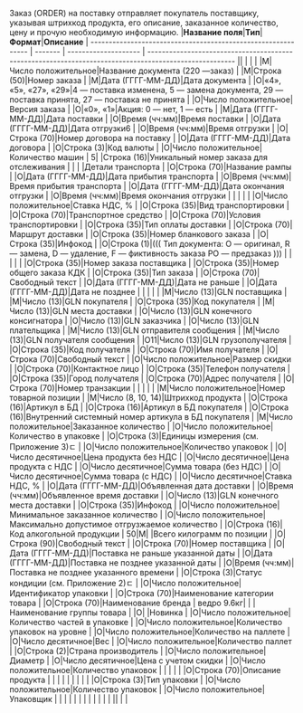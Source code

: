 
Заказ (ORDER) на поставку отправляет покупатель поставщику, указывая штрихкод продукта, его описание, заказанное количество, цену и прочую необходимую информацию.
|**Название поля**|**Тип**|**Формат**|**Описание**
| ------------------------------------------------------------- | ------- | -------------------- | ------------------------------------------------------------------------------------------------------
|**<ORDER>**| | |
|     <DOCUMENTNAME><DOCUMENTNAME>|М|Число положительное|Название документа (220 —заказ)
|     <NUMBER></NUMBER>|М|Строка (50)|Номер заказа
|     <DATE></DATE>|М|Дата (ГГГГ-ММ-ДД)|Дата документа
|     <ACTION></ACTION>|О|«4», «5», «27», «29»|4 — поставка изменена, 5 — замена документа, 29 — поставка принята, 27 — поставка не принята
|     <VERSION></VERSION>|O|Число положительное|Версия заказа
|     <PROMO></PROMO>|O|«0», «1»|Акция: 0 — нет, 1 — есть
|     <DELIVERYDATE></DELIVERYDATE>|М|Дата (ГГГГ-ММ-ДД)|Дата поставки
|     <DELIVERYTIME></DELIVERYTIME>|O|Время (чч:мм)|Время поставки
|     <SHIPMENTDATE></SHIPMENTDATE>|O|Дата (ГГГГ-ММ-ДД)|Дата отгрузки6
|     <SHIPMENTTIME></SHIPMENTTIME>|O|Время (чч:мм)|Время отгрузки
|     <CAMPAIGNNUMBER></CAMPAIGNNUMBER>|O|Строка (70)|Номер договора на поставку
|     <CAMPAIGNNUMBERDATE></CAMPAIGNNUMBERDATE>|O|Дата (ГГГГ-ММ-ДД)|Дата договора
|     <CURRENCY></CURRENCY>|O|Строка (3)|Код валюты
|     <TRANSPORTQUANTITY></TRANSPORTQUANTITY>|O|Число положительное|Количество машин
|     <ORDERREFERENCENUMBER>5</ORDERREFERENCENUMBER>| |Строка (16)|Уникальный номер заказа для отслеживания
|     **<LIMES>**| | |Детали транспорта
|          <LIMESNAME></LIMESNAME>|O|Строка (70)|Название рампы
|          <DATEFROM></DATEFROM>|O|Дата (ГГГГ-ММ-ДД)|Дата прибытия транспорта
|          <TIMEFROM></TIMEFROM>|O|Время (чч:мм)|Время прибытия транспорта
|          <DATETO></DATETO>|O|Дата (ГГГГ-ММ-ДД)|Дата окончания отгрузки
|          <TIMETO></TIMETO>|O|Время (чч:мм)|Время окончания отгрузки
|     **</LIMES>**| | |
|     <VAT></VAT>|O|Число положительное|Ставка НДС, %
|     <TRANSPORTATIONTYPES></TRANSPORTATIONTYPES>|O|Строка (35)|Вид транспортировки
|     <TRANSPORTATIONMEANS></TRANSPORTATIONMEANS>|O|Строка (70)|Транспортное средство
|     <TRANSPORTATIONCONDITION></TRANSPORTATIONCONDITION>|O|Строка (70)|Условия транспортировки
|     <TRANSPORTATIONPAYMENTTYPE></TRANSPORTATIONPAYMENTTYPE>|O|Строка (35)|Тип оплаты доставки
|     <TRANSPORTATIONROUTE></TRANSPORTATIONROUTE>|O|Строка (70)|Маршрут доставки
|     <BLANKETORDERNUMBER></BLANKETORDERNUMBER>|O|Строка (35)|Номер бланкового заказа
|     <INFOCODED></INFOCODED>|O|Строка (35)|Инфокод
|     <DOCTYPE></DOCTYPE>|O|Строка (1)|(((
Тип документа:
O — оригинал,
R — замена,
D — удаление,
F — фиктивность заказа
PO — предзаказ
)))
|     <CORRNUMBER></CORRNUMBER>| | |
|     <SUPORDER></SUPORDER>|O|Строка (35)|Номер заказа поставщика
|     <KDKNUM></KDKNUM>|O|Строка (35)|Номер общего заказа КДК
|     <ORDRTYPE></ORDRTYPE>|O|Строка (35)|Тип заказа
|     <INFO></INFO>|O|Строка (70)|Свободный текст
|     <EARLIESTDELIVERYDATE></EARLIESTDELIVERYDATE>|O|Дата (ГГГГ-ММ-ДД)|Дата не раньше
|     <LATESTDELIVERYDATE></LATESTDELIVERYDATE>|O|Дата (ГГГГ-ММ-ДД)|Дата не позднее
|     **<HEAD>**| | |
|          <SUPPLIER></SUPPLIER>|M|Число (13)|GLN поставщика
|          <BUYER></BUYER>|M|Число (13)|GLN покупателя
|          <BUYERCODE></BUYERCODE>|O|Строка (35)|Код покупателя
|          <DELIVERYPLACE></DELIVERYPLACE>|M|Число (13)|GLN места доставки
|          <FINALRECIPIENT></FINALRECIPIENT>|O|Число (13)|GLN конечного консигнатора
|          <ORDERPARTNER></ORDERPARTNER>|O|Число (13)|GLN заказчика
|          <INVOICEPARTNER></INVOICEPARTNER>|O|Число (13)|GLN плательщика
|          <SENDER></SENDER>|M|Число (13)|GLN отправителя сообщения
|          <RECIPIENT></RECIPIENT>|M|Число (13)|GLN получателя сообщения
|          <CONSIGNEE></CONSIGNEE>|О11|Число (13)|GLN грузополучателя
|          <RECIPIENTCODE></RECIPIENTCODE>|O|Строка (35)|Код получателя
|          <RECIPIENTNAME></RECIPIENTNAME>|O|Строка (70)|Имя получателя
|          <INFO></INFO>|O|Строка (70)|Свободный текст
|          <DISCOUNTVALUE></DISCOUNTVALUE>|O|Число положительное|Размер скидки
|          <RECIPIENTCONTACTFACE></RECIPIENTCONTACTFACE>|O|Строка (70)|Контактное лицо
|          <RECIPIENTPHONE></RECIPIENTPHONE>|O|Строка (35)|Телефон получателя
|          <RECIPIENTCITY></RECIPIENTCITY>|O|Строка (35)|Город получателя
|          <RECIPIENTADRESS></RECIPIENTADRESS>|O|Строка (70)|Адрес получателя
|          <EDIINTERCHANGEID></EDIINTERCHANGEID>|O|Строка (70)|Номер транзакции
|          **<POSITION>**| | |
|               <POSITIONNUMBER></POSITIONNUMBER>|М|Число положительное|Номер товарной позиции
|               <PRODUCT></PRODUCT>|M|Число (8, 10, 14)|Штрихкод продукта
|               <PRODUCTIDSUPPLIER></PRODUCTIDSUPPLIER>|O|Строка (16)|Артикул в БД
|               <PRODUCTIDBUYER></PRODUCTIDBUYER>|O|Строка (16)|Артикул в БД покупателя
|               <BUYERPARTNUMBER></BUYERPARTNUMBER>|О|Строка (16)|Внутренний системный номер артикула в БД покупателя
|               <ORDEREDQUANTITY></ORDEREDQUANTITY>|M|Число положительное|Заказанное количество
|               <QUANTITYOFCUINTU></QUANTITYOFCUINTU>|О|Число положительное|Количество в упаковке
|               <ORDERUNIT></ORDERUNIT>|О|Строка (3)|Единицы измерения (см. Приложение 3)ﾧ
|               <QUANTITYOFPACKS></QUANTITYOFPACKS>|О|Число положительное|Количество упаковок
|               <ORDERPRICE></ORDERPRICE>|O|Число десятичное|Цена продукта без НДС
|               <PRICEWITHVAT></PRICEWITHVAT>|O|Число десятичное|Цена продукта с НДС
|               <AMOUNT></AMOUNT>|O|Число десятичное|Сумма товара (без НДС)
|               <AMOUNTWITHVAT></AMOUNTWITHVAT>|О|Число десятичное|Сумма товара (с НДС)
|               <VAT></VAT>|O|Число десятичное|Ставка НДС, %
|               <CLAIMEDDELIVERYDATE></CLAIMEDDELIVERYDATE>|O|Дата (ГГГГ-ММ-ДД)|Объявленная дата доставки
|               <CLAIMEDDELIVERYTIME></CLAIMEDDELIVERYTIME>|O|Время (чч:мм)|Объявленное время доставки
|               <DELIVERYPLACE></DELIVERYPLACE>|О|Число (13)|GLN конечного места доставки
|               <INFOCODED></INFOCODED>|O|Строка (35)|Инфокод
|               <MINIMUMORDERQUANTITY></MINIMUMORDERQUANTITY>|O|Число положительное|Минимальное заказанное количество
|               <MAXIMUMORDERQUANTITY> </MAXIMUMORDERQUANTITY>|O|Число положительное|Максимально допустимое отгрузжаемое количество
|               <PRODUCTIONCODE></PRODUCTIONCODE>|О|Строка (16)|Код алкогольной продукции
|               <POSITIONKGM>50</POSITIONKGM>|М| |Всего килограмм по позиции
|               <INFO></INFO>|O|Строка (90)|Свободный текст
|               <COMPAIGNNUMBER></COMPAIGNNUMBER>|O|Строка (70)|Номер поставщика
|               <EARLIESTDELIVERYDATE></EARLIESTDELIVERYDATE>|O|Дата (ГГГГ-ММ-ДД)|Поставка не раньше указанной даты
|               <LATESTDELIVERYDATE></LATESTDELIVERYDATE>|O|Дата (ГГГГ-ММ-ДД)|Поставка не позднее указанной даты
|               <LATESTDELIVERYTIME></LATESTDELIVERYTIME>|O|Время (чч:мм)|Поставка не позднее указанного времени
|               <CONDITIONSTATUS></CONDITIONSTATUS>|О|Строка (3)|Статус кондиции (см. Приложение 2)ﾧ
|               <PACKAGEID></PACKAGEID>|O|Число положительное|Идентификатор упаковки
|               <CATEGORYNAME></CATEGORYNAME>|O|Строка (70)|Наименование категории товара
|               <BRENDNAME></BRENDNAME>|O|Строка (70)|Наименование бренда
|               <GROUPNAME>ведро 9.6кг</GROUPNAME>| | |Наименование группы товара
|               <NOVELTY></NOVELTY>|O| |Новинка
|               <COUNTPIECESINBOX></COUNTPIECESINBOX>|O|Число положительное|Количество частей в упаковке
|               <COUNTBOXESINLAYER></COUNTBOXESINLAYER>|O|Число положительное|Количество упаковок на уровне
|               <COUNTPERPALLET></COUNTPERPALLET>|O|Число положительное|Количество на паллете
|               <WEIGHT></WEIGHT>|O|Число десятичное|Вес
|               <PALLETS></PALLETS>|O|Число положительное|Количество паллет
|               <COUNTRYORIGIN></COUNTRYORIGIN>|О|Строка (2)|Страна производитель
|               <CALIBRE></CALIBRE>|O|Число положительное|Диаметр
|               <PRICEWITHDISCOUNT></PRICEWITHDISCOUNT>|O|Число десятичное|Цена с учетом скидки
|               <BOXESCOUNT></BOXESCOUNT>|O|Число положительное|Количество упаковок
|               **<CHARACTERISTIC>**| | |
|                    <DESCRIPTION></DESCRIPTION>|О|Строка (70)|Описание продукта
|               **</CHARACTERISTIC>**| | |
|               **<PACKING>**| | |
|                    <PACKINGTYPE></PACKINGTYPE>|O|Строка (3)|Тип упаковки
|                    <PACKINGQUANTITY></PACKINGQUANTITY>|O|Число положительное|Количество упаковок
|                    <PACKINGUNIT></PACKINGUNIT>|O|Число положительное|Упаковщик
|               **</PACKING>**| | |
|          **</POSITION>**| | |
|     **</HEAD>**| | |
|**<ORDER>**| | |


